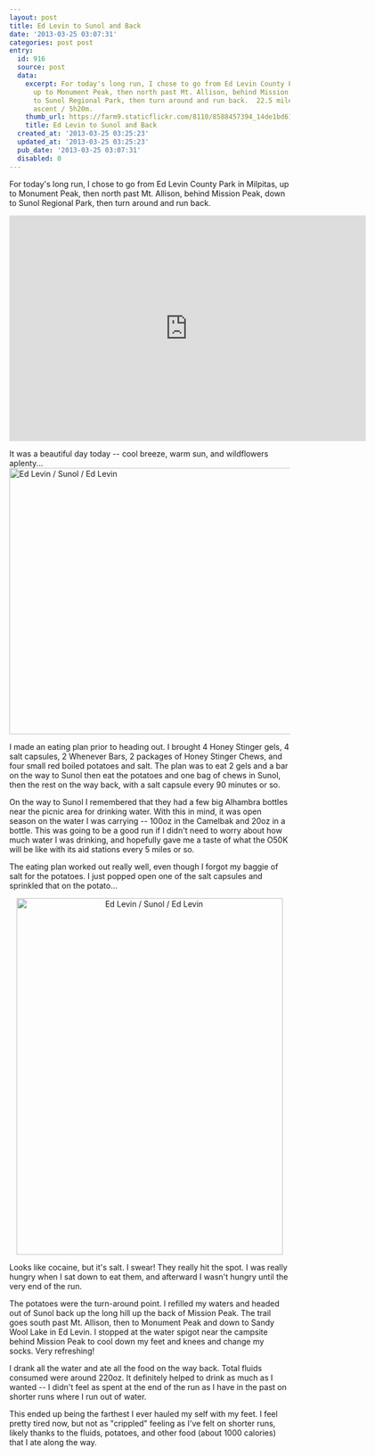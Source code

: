 ```yaml
---
layout: post
title: Ed Levin to Sunol and Back
date: '2013-03-25 03:07:31'
categories: post post
entry:
  id: 916
  source: post
  data:
    excerpt: For today's long run, I chose to go from Ed Levin County Park in Milpitas,
      up to Monument Peak, then north past Mt. Allison, behind Mission Peak, down
      to Sunol Regional Park, then turn around and run back.  22.5 miles / 5000 ft
      ascent / 5h20m.
    thumb_url: https://farm9.staticflickr.com/8110/8588457394_14de1bd615_q.jpg
    title: Ed Levin to Sunol and Back
  created_at: '2013-03-25 03:25:23'
  updated_at: '2013-03-25 03:25:23'
  pub_date: '2013-03-25 03:07:31'
  disabled: 0
---
```

For today's long run, I chose to go from Ed Levin County Park in Milpitas, up to Monument Peak, then north past Mt. Allison, behind Mission Peak, down to Sunol Regional Park, then turn around and run back.

<iframe height='405' width='640' frameborder='0' allowtransparency='true' scrolling='no' src='http://app.strava.com/activities/45730815/embed/ade4b275069bf164781976e1ac8fbfa98dc38f94'></iframe>

It was a beautiful day today -- cool breeze, warm sun, and wildflowers aplenty...
<a href="http://www.flickr.com/photos/thenobot/8588457394/" title="Ed Levin / Sunol / Ed Levin by thenobot, on Flickr"><img src="https://farm9.staticflickr.com/8110/8588457394_14de1bd615_z.jpg" width="640" height="478" alt="Ed Levin / Sunol / Ed Levin"></a>

I made an eating plan prior to heading out.  I brought 4 Honey Stinger gels, 4 salt capsules, 2 Whenever Bars, 2 packages of Honey Stinger Chews, and four small red boiled potatoes and salt.  The plan was to eat 2 gels and a bar on the way to Sunol then eat the potatoes and one bag of chews in Sunol, then the rest on the way back, with a salt capsule every 90 minutes or so.  

On the way to Sunol I remembered that they had a few big Alhambra bottles near the picnic area for drinking water.  With this in mind, it was open season on the water I was carrying -- 100oz in the Camelbak and 20oz in a bottle.  This was going to be a good run if I didn't need to worry about how much water I was drinking, and hopefully gave me a taste of what the O50K will be like with its aid stations every 5 miles or so.

The eating plan worked out really well, even though I forgot my baggie of salt for the potatoes.  I just popped open one of the salt capsules and sprinkled that on the potato...

<center>
<a href="http://www.flickr.com/photos/thenobot/8588457652/" title="Ed Levin / Sunol / Ed Levin by thenobot, on Flickr"><img src="https://farm9.staticflickr.com/8378/8588457652_4d319e0bb8_z.jpg" width="478" height="640" alt="Ed Levin / Sunol / Ed Levin"></a>
</center>

Looks like cocaine, but it's salt.  I swear!  They really hit the spot.  I was really hungry when I sat down to eat them, and afterward I wasn't hungry until the very end of the run.

The potatoes were the turn-around point.  I refilled my waters and headed out of Sunol back up the long hill up the back of Mission Peak.  The trail goes south past Mt. Allison, then to Monument Peak and down to Sandy Wool Lake in Ed Levin.  I stopped at the water spigot near the campsite behind Mission Peak to cool down my feet and knees and change my socks.  Very refreshing!

I drank all the water and ate all the food on the way back.  Total fluids consumed were around 220oz.  It definitely helped to drink as much as I wanted -- I didn't feel as spent at the end of the run as I have in the past on shorter runs where I run out of water.

This ended up being the farthest I ever hauled my self with my feet.  I feel pretty tired now, but not as "crippled" feeling as I've felt on shorter runs, likely thanks to the fluids, potatoes, and other food (about 1000 calories) that I ate along the way.
